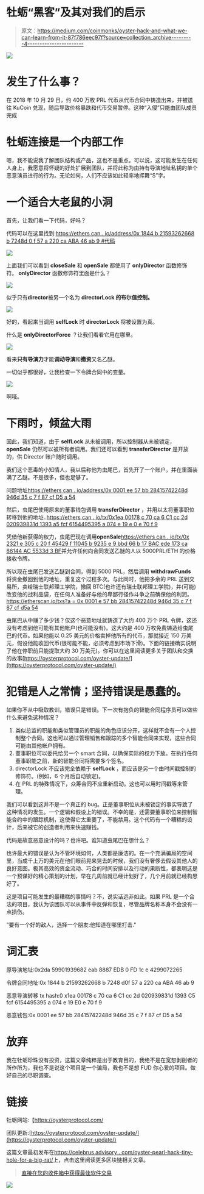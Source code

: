 # 牡蛎“黑客”及其对我们的启示

> 原文：<https://medium.com/coinmonks/oyster-hack-and-what-we-can-learn-from-it-87f786eec97f?source=collection_archive---------4----------------------->

![](img/bdeec1452f6d8a873d8f3a0fd13b5d93.png)

# 发生了什么事？

在 2018 年 10 月 29 日，约 400 万枚 PRL 代币从代币合同中铸造出来，并被送往 KuCoin 兑现，随后导致价格暴跌和代币交易暂停。这种“入侵”只能由团队成员完成

# 牡蛎连接是一个内部工作

嗯，我不能说我了解团队结构或产品，这也不是重点。可以说，这可能发生在任何人身上，我愿意将怀疑的好处扩展到团队，并将此称为由持有导演地址私钥的单个恶意演员进行的行为。无论如何，人们不应该如此轻率地挥舞“S”字。

# 一个适合大老鼠的小洞

首先，让我们看一下代码，好吗？

代码可以在这里找到:[https://ethers can . io/address/0x 1844 b 21593262668 b 7248d 0 f 57 a 220 ca ABA 46 ab 9 #代码](https://etherscan.io/address/0x1844b21593262668b7248d0f57a220caaba46ab9#code)

![](img/14a09feb8814686afb88a16c30917a8b.png)

上面我们可以看到 **closeSale** 和 **openSale** 都使用了 **onlyDirector** 函数修饰符。 **onlyDirector** 函数修饰符里面是什么？

![](img/b52c934670dccd425d43be1c392c8c34.png)

似乎只有**director**被另一个名为 **directorLock 的布尔值控制。**

![](img/b5c3ecfd891debb1ec3a6a523b013d6c.png)

好的，看起来当调用 **selfLock** 时 **directorLock** 将被设置为真。

什么是 **onlyDirectorForce** ？让我们看看它用在哪里。

![](img/6f80fd3d60d3c91a824d169d8078ec27.png)

看来**只有导演力**才能**调动导演**和**撤资**又名乙醚。

一切似乎都很好，让我检查一下令牌合同中的变量。

![](img/bc2cf0550330f5b5dda7f69989379a44.png)

啊哦。

# 下雨时，倾盆大雨

因此，我们知道，由于 **selfLock** 从未被调用，所以控制器从未被锁定， **openSale** 仍然可以被所有者调用。我们还可以看到 **transferDirector** 是开放的，供 Director 账户随时调用。

我们这个恶毒的小知情人，我以后称他为虫尾巴，首先开了一个账户，并在里面装满了乙醚。不是很多，但也足够了。

问题地址[https://ethers can . io/address/0x 0001 ee 57 bb 28415742248d 946d 35 c 7 f 87 cf D5 a 54](https://etherscan.io/address/0x0001ee57bb28415742248d946d35c7f87cfd5a54)

然后，虫尾巴使用原来的董事钱包调用 **transferDirector** ，并用以太将董事职位转移到他的地址..[https://ethers can . io/tx/0x1ea 00178 c 70 ca 6 C1 cc 2d 020939831d 1393 a5 fcf 6154495395 a 074 e 19 e 0 e 70 f 9](https://etherscan.io/tx/0x1ea00178c70ca6c1cc2d020939831d1393ac5fcf6154495395a074e19e0e70f9)

凭借他新获得的权力，虫尾巴现在调用**openSale**[https://ethers can . io/tx/0x 2321 e 305 c 20 f 45429 f 11045 b 9235 e 9 bbd 66 b 17 BAC ede 173 ca 86144 AC 5533d 3 BF](https://etherscan.io/tx/0x2321e305c20f45429f11045b9235e9bbd66b17bacede173ca86144ac5533d3bf)并允许任何向合同发送乙醚的人以 5000PRL/ETH 的价格接收令牌。

所以现在虫尾巴发送乙醚到合同，得到 5000 PRL，然后调用 **withdrawFunds** 将资金撤回到他的地址，重复这个过程多次。与此同时，他把多余的 PRL 送到交易所，卖给瑞士联邦理工学院，撤回 BTC(也许还有瑞士联邦理工学院)，并(可能)改变他的战利品袋，在任何人准备好与他的卑鄙行径作斗争之前确保他的利润。[https://etherscan.io/txs?a = 0x 0001 e 57 bb 28415742248d 946d 35 c 7 f 87 cf d5a 54](https://etherscan.io/txs?a=0x0001ee57bb28415742248d946d35c7f87cfd5a54)

虫尾巴从中赚了多少钱？仅这个恶意地址就铸造了大约 400 万个 PRL 令牌，这还没有考虑到他可能有其他帐户(也可能没有)。这大约是 400 万枚免费铸造给虫尾巴的代币。如果他能以 0.25 美元的价格卖掉他所有的代币，那就接近 150 万美元，假设他能收回代币(很可能不能，必须考虑到市场下滑)。下面的链接确实说明了他在停职前只能提取大约 30 万美元)。你可以在这里阅读更多关于团队和交换的故事[https://oysterprotocol.com/oyster-update/](https://oysterprotocol.com/oyster-update/)

# 犯错是人之常情；坚持错误是愚蠢的。

如果你不从中吸取教训，错误只是错误。下一次有抱负的智能合同程序员可以做些什么来避免这种情况？

1.  类似总监的职能和类似管理员的职能的角色应该分开，这样就不会有一个人控制整个合同。这也可以通过管理销售和跟踪的多个智能合同来实现，这些合同可能由其他帐户拥有。
2.  董事职位可以委托给另一个 smart 合同，以确保实际的权力下放。在执行任何董事职能之前，新的智能合同将需要多个签名。
3.  directorLock 不应该完全依赖于 **selfLock** ，而应该是另一个由时间戳控制的修饰符。(例如，6 个月后自动锁定)。
4.  在 PRL 的特殊情况下，众筹合同不应重新启动。这也可以用时间戳等来管理。

我们可以看到这并不是一个真正的 bug。正是董事职位从未被锁定的事实导致了这种情况的发生。一个逻辑和假设上的错误。不幸的是，还需要董事职位来控制智能合约中的跟踪机制，这使得它太重要了，不能禁用。这个代码有一个糟糕的设计，后来被它的创造者利用来快速赚钱。

代码是故意恶意设计的吗？也许吧。谁知道虫尾巴在想什么？

也许最大的错误是认为不管环境如何，人类都是廉洁的。在一个充满骗局的空间里，当成千上万的美元在他们眼前晃来晃去的时候，我们没有奢侈去假设其他人的良好意图。极其高效的资金流动、巧合的时间安排以及行动的果断性，都表明这是一个预谋好的精心策划的计划，早在几周前就已经计划好了，几个月前就已经构思好了。

这是项目可能发生的最糟糕的事情吗？不，说实话远非如此。如果 PRL 是一个合法的项目，我认为该团队可以从事件中反弹和恢复，尽管品牌名称本身不会没有一点损伤。

"要有一个好的敌人，选择一个朋友:他知道在哪里打击."

# 词汇表

原导演地址:0x2da 59901939682 eab 8887 EDB 0 FD 1c e 4299072265

令牌合同地址:0x 1844 b 21593262668 b 7248 d0f 57 a 220 ca ABA 46 ab 9

恶意导演转移 tx hash:0 x1ea 00178 c 70 ca 6 C1 cc 2d 020939831d 1393 C5 fcf 6154495395 a 074 e 19 E0 e 70 f 9

恶意钱包:0x 0001 ee 57 bb 28415742248d 946d 35 c 7 f 87 cf D5 a 54

# 放弃

我在牡蛎珍珠没有投资，这篇文章纯粹是出于教育目的，我绝不是在宽恕剥削者的所作所为，我也不是说这个项目是一个骗局，我也不是想 FUD 你心爱的项目。做好自己的尽职调查。

# 链接

牡蛎网站:【https://oysterprotocol.com/ 

团队更新:[https://oysterprotocol.com/oyster-update/](https://oysterprotocol.com/oyster-update/)

这篇文章最初发布在[https://celebrus advisory . com/oyster-pearl-hack-tiny-hole-for-a-big-rat/](https://celebrusadvisory.com/oyster-pearl-hack-tiny-hole-for-a-big-rat/)上，点击这里阅读更多区块链相关文章。

> [直接在您的收件箱中获得最佳软件交易](https://coincodecap.com/?utm_source=coinmonks)

[![](img/7c0b3dfdcbfea594cc0ae7d4f9bf6fcb.png)](https://coincodecap.com/?utm_source=coinmonks)